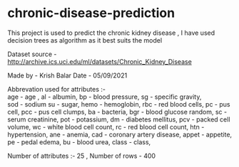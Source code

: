 # chronic-disease-prediction
This project is used to predict the chronic kidney disease , I have used decision trees as algorithm as it best suits the model

Dataset source - http://archive.ics.uci.edu/ml/datasets/Chronic_Kidney_Disease

Made by - Krish Balar
Date - 05/09/2021

Abbrevation used for attributes :- 			
      age		-	age	, 
      al		- albumin, 
			bp		-	blood pressure, 
			sg		-	specific gravity, 	
      sod		-	sodium
			su		-	sugar, 
      hemo	-	hemoglobin, 
			rbc		-	red blood cells, 
			pc		-	pus cell, 
			pcc		-	pus cell clumps, 
			ba		-	bacteria, 
			bgr		-	blood glucose random, 
			sc		-	serum creatinine, 
			pot		-	potassium, 
			dm		-	diabetes mellitus, 
			pcv		-	packed cell volume, 
			wc		-	white blood cell count, 
			rc		-	red blood cell count, 
			htn		-	hypertension, 
			ane		-	anemia, 
			cad		-	coronary artery disease, 
			appet	-	appetite, 
			pe		-	pedal edema, 
			bu		-	blood urea, 
			class		-	class, 

Number of attributes :- 25   ,
Number of rows - 400
